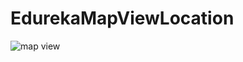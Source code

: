 # EdurekaMapViewLocation

![map view](https://user-images.githubusercontent.com/801612/50357646-82dfe080-050b-11e9-87fe-16a216678547.jpeg)
